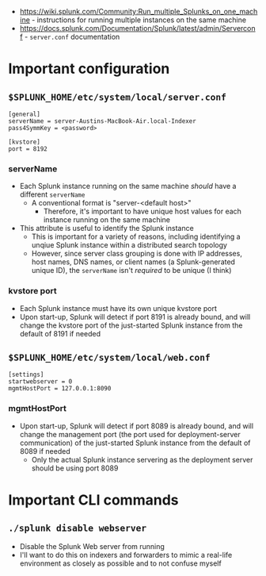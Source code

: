 - https://wiki.splunk.com/Community:Run_multiple_Splunks_on_one_machine - instructions for running multiple instances on the same machine
- https://docs.splunk.com/Documentation/Splunk/latest/admin/Serverconf - `server.conf` documentation
# Important configuration
## `$SPLUNK_HOME/etc/system/local/server.conf`
```
[general]
serverName = server-Austins-MacBook-Air.local-Indexer
pass4SymmKey = <password>

[kvstore]
port = 8192
```
### serverName
- Each Splunk instance running on the same machine _should_ have a different `serverName`
  - A conventional format is "server-\<default host>"
    - Therefore, it's important to have unique host values for each instance running on the same machine
- This attribute is useful to identify the Splunk instance
  - This is important for a variety of reasons, including identifying a unqiue Splunk instance within a distributed search topology
  - However, since server class grouping is done with IP addresses, host names, DNS names, or client names (a Splunk-generated unique ID), the
    `serverName` isn't _required_ to be unique (I think)
### kvstore port
- Each Splunk instance must have its own unique kvstore port
- Upon start-up, Splunk will detect if port 8191 is already bound, and will change the kvstore port of the just-started Splunk instance from the
  default of 8191 if needed
## `$SPLUNK_HOME/etc/system/local/web.conf`
```
[settings]
startwebserver = 0
mgmtHostPort = 127.0.0.1:8090
```
### mgmtHostPort
- Upon start-up, Splunk will detect if port 8089 is already bound, and will change the management port (the port used for deployment-server
  communication) of the just-started Splunk instance from the default of 8089 if needed
  - Only the actual Splunk instance servering as the deployment server should be using port 8089
# Important CLI commands
## `./splunk disable webserver`
- Disable the Splunk Web server from running
- I'll want to do this on indexers and forwarders to mimic a real-life environment as closely as possible and to not confuse myself